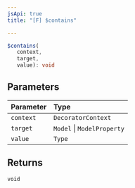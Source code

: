 ```yaml
---
jsApi: true
title: "[F] $contains"

---
```

```ts
$contains(
   context, 
   target, 
   value): void
```

## Parameters

| Parameter | Type |
| :------ | :------ |
| `context` | `DecoratorContext` |
| `target` | `Model` \| `ModelProperty` |
| `value` | `Type` |

## Returns

`void`
